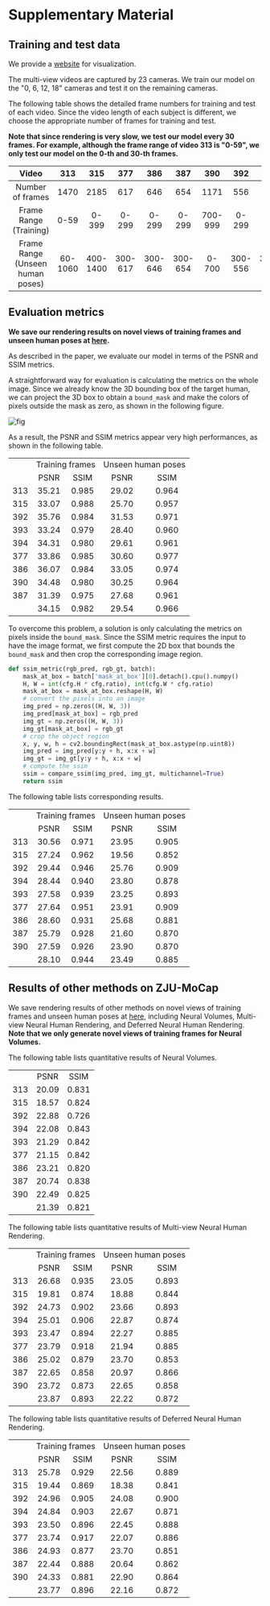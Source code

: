# Supplementary Material

## Training and test data

We provide a [website](https://zju3dv.github.io/zju_mocap/) for visualization. 

The multi-view videos are captured by 23 cameras. We train our model on the "0, 6, 12, 18" cameras and test it on the remaining cameras.

The following table shows the detailed frame numbers for training and test of each video. Since the video length of each subject is different, we choose the appropriate number of frames for training and test. 

**Note that since rendering is very slow, we test our model every 30 frames. For example, although the frame range of video 313 is "0-59", we only test our model on the 0-th and 30-th frames.**

| Video   |  313  |  315  |  377  |  386  |  387  |  390  |  392  |  393  |  394  | 
| :-----: | :---: | :---: | :---: | :---: | :---: | :---: | :---: | :---: | :---: |
| Number of frames  | 1470  | 2185  | 617   |  646  | 654   | 1171  | 556   | 658   | 859   |
| Frame Range (Training) | 0-59    |  0-399  |  0-299  |  0-299  |  0-299  |  700-999  |  0-299  |  0-299  |  0-299  |
| Frame Range (Unseen human poses)  | 60-1060    |  400-1400  |  300-617  |  300-646  |  300-654  |  0-700  |  300-556  |  300-658  |  300-859  |

## Evaluation metrics

**We save our rendering results on novel views of training frames and unseen human poses at [here](https://zjueducn-my.sharepoint.com/:f:/g/personal/pengsida_zju_edu_cn/EnUrfwjXLRhLqLP0u4DobZMBQ7iyXl2iDq7TzuBVlPRPnw?e=6zato1).**

As described in the paper, we evaluate our model in terms of the PSNR and SSIM metrics.

A straightforward way for evaluation is calculating the metrics on the whole image. Since we already know the 3D bounding box of the target human, we can project the 3D box to obtain a `bound_mask` and make the colors of pixels outside the mask as zero, as shown in the following figure.

![fig](https://zju3dv.github.io/neuralbody/images/bound_mask.png)

As a result, the PSNR and SSIM metrics appear very high performances, as shown in the following table.

<table style="text-align: center">
   <tr>
      <td></td>
      <td colspan="2">Training frames</td>
      <td colspan="2">Unseen human poses</td>
   </tr>
   <tr>
      <td></td>
      <td>PSNR</td>
      <td>SSIM</td>
      <td>PSNR</td>
      <td>SSIM</td>
   </tr>
   <tr>
      <td>313</td>
      <td>35.21 </td>
      <td>0.985 </td>
      <td>29.02 </td>
      <td>0.964 </td>
   </tr>
   <tr>
      <td>315</td>
      <td>33.07 </td>
      <td>0.988 </td>
      <td>25.70 </td>
      <td>0.957 </td>
   </tr>
   <tr>
      <td>392</td>
      <td>35.76 </td>
      <td>0.984 </td>
      <td>31.53 </td>
      <td>0.971 </td>
   </tr>
   <tr>
      <td>393</td>
      <td>33.24 </td>
      <td>0.979 </td>
      <td>28.40 </td>
      <td>0.960 </td>
   </tr>
   <tr>
      <td>394</td>
      <td>34.31 </td>
      <td>0.980 </td>
      <td>29.61 </td>
      <td>0.961 </td>
   </tr>
   <tr>
      <td>377</td>
      <td>33.86 </td>
      <td>0.985 </td>
      <td>30.60 </td>
      <td>0.977 </td>
   </tr>
   <tr>
      <td>386</td>
      <td>36.07 </td>
      <td>0.984 </td>
      <td>33.05 </td>
      <td>0.974 </td>
   </tr>
   <tr>
      <td>390</td>
      <td>34.48 </td>
      <td>0.980 </td>
      <td>30.25 </td>
      <td>0.964 </td>
   </tr>
   <tr>
      <td>387</td>
      <td>31.39 </td>
      <td>0.975 </td>
      <td>27.68 </td>
      <td>0.961 </td>
   </tr>
   <tr>
      <td></td>
      <td>34.15 </td>
      <td>0.982 </td>
      <td>29.54 </td>
      <td>0.966 </td>
   </tr>
</table>

To overcome this problem, a solution is only calculating the metrics on pixels inside the `bound_mask`. Since the SSIM metric requires the input to have the image format, we first compute the 2D box that bounds the `bound_mask` and then crop the corresponding image region. 

```python
def ssim_metric(rgb_pred, rgb_gt, batch):
    mask_at_box = batch['mask_at_box'][0].detach().cpu().numpy()
    H, W = int(cfg.H * cfg.ratio), int(cfg.W * cfg.ratio)
    mask_at_box = mask_at_box.reshape(H, W)
    # convert the pixels into an image
    img_pred = np.zeros((H, W, 3))
    img_pred[mask_at_box] = rgb_pred
    img_gt = np.zeros((H, W, 3))
    img_gt[mask_at_box] = rgb_gt
    # crop the object region
    x, y, w, h = cv2.boundingRect(mask_at_box.astype(np.uint8))
    img_pred = img_pred[y:y + h, x:x + w]
    img_gt = img_gt[y:y + h, x:x + w]
    # compute the ssim
    ssim = compare_ssim(img_pred, img_gt, multichannel=True)
    return ssim
```


The following table lists corresponding results.

<table style="text-align: center">
   <tr>
      <td></td>
      <td colspan="2">Training frames</td>
      <td colspan="2">Unseen human poses</td>
   </tr>
   <tr>
      <td></td>
      <td>PSNR</td>
      <td>SSIM</td>
      <td>PSNR</td>
      <td>SSIM</td>
   </tr>
   <tr>
      <td>313</td>
      <td>30.56 </td>
      <td>0.971 </td>
      <td>23.95 </td>
      <td>0.905 </td>
   </tr>
   <tr>
      <td>315</td>
      <td>27.24 </td>
      <td>0.962 </td>
      <td>19.56 </td>
      <td>0.852 </td>
   </tr>
   <tr>
      <td>392</td>
      <td>29.44 </td>
      <td>0.946 </td>
      <td>25.76 </td>
      <td>0.909 </td>
   </tr>
   <tr>
      <td>394</td>
      <td>28.44 </td>
      <td>0.940 </td>
      <td>23.80 </td>
      <td>0.878 </td>
   </tr>
   <tr>
      <td>393</td>
      <td>27.58 </td>
      <td>0.939 </td>
      <td>23.25 </td>
      <td>0.893 </td>
   </tr>
   <tr>
      <td>377</td>
      <td>27.64 </td>
      <td>0.951 </td>
      <td>23.91 </td>
      <td>0.909 </td>
   </tr>
   <tr>
      <td>386</td>
      <td>28.60 </td>
      <td>0.931 </td>
      <td>25.68 </td>
      <td>0.881 </td>
   </tr>
   <tr>
      <td>387</td>
      <td>25.79 </td>
      <td>0.928 </td>
      <td>21.60 </td>
      <td>0.870 </td>
   </tr>
   <tr>
      <td>390</td>
      <td>27.59 </td>
      <td>0.926 </td>
      <td>23.90 </td>
      <td>0.870 </td>
   </tr>
   <tr>
      <td></td>
      <td>28.10 </td>
      <td>0.944 </td>
      <td>23.49 </td>
      <td>0.885 </td>
   </tr>
</table>

## Results of other methods on ZJU-MoCap

We save rendering results of other methods on novel views of training frames and unseen human poses at [here](https://zjueducn-my.sharepoint.com/:f:/g/personal/pengsida_zju_edu_cn/EnUrfwjXLRhLqLP0u4DobZMBQ7iyXl2iDq7TzuBVlPRPnw?e=6zato1), including Neural Volumes, Multi-view Neural Human Rendering, and Deferred Neural Human Rendering. **Note that we only generate novel views of training frames for Neural Volumes.**

The following table lists quantitative results of Neural Volumes.

<table style="text-align: center">
    <tr>
        <td></td>
        <td>PSNR</td>
        <td>SSIM</td>
    </tr>
    <tr>
        <td>313</td>
        <td>20.09 </td>
        <td>0.831 </td>
    </tr>
    <tr>
        <td>315</td>
        <td>18.57 </td>
        <td>0.824 </td>
    </tr>
    <tr>
        <td>392</td>
        <td>22.88 </td>
        <td>0.726 </td>
    </tr>
    <tr>
        <td>394</td>
        <td>22.08 </td>
        <td>0.843 </td>
    </tr>
    <tr>
        <td>393</td>
        <td>21.29 </td>
        <td>0.842 </td>
    </tr>
    <tr>
        <td>377</td>
        <td>21.15 </td>
        <td>0.842 </td>
    </tr>
    <tr>
        <td>386</td>
        <td>23.21 </td>
        <td>0.820 </td>
    </tr>
    <tr>
        <td>387</td>
        <td>20.74 </td>
        <td>0.838 </td>
    </tr>
    <tr>
        <td>390</td>
        <td>22.49 </td>
        <td>0.825 </td>
    </tr>
    <tr>
        <td></td>
        <td>21.39 </td>
        <td>0.821 </td>
    </tr>
</table>

The following table lists quantitative results of Multi-view Neural Human Rendering.

<table style="text-align: center">
    <tr>
        <td></td>
        <td colspan="2">Training frames</td>
        <td colspan="2">Unseen human poses</td>
    </tr>
    <tr>
        <td></td>
        <td>PSNR</td>
        <td>SSIM</td>
        <td>PSNR</td>
        <td>SSIM</td>
    </tr>
    <tr>
        <td>313</td>
        <td>26.68 </td>
        <td>0.935 </td>
        <td>23.05 </td>
        <td>0.893 </td>
    </tr>
    <tr>
        <td>315</td>
        <td>19.81 </td>
        <td>0.874 </td>
        <td>18.88 </td>
        <td>0.844 </td>
    </tr>
    <tr>
        <td>392</td>
        <td>24.73 </td>
        <td>0.902 </td>
        <td>23.66 </td>
        <td>0.893 </td>
    </tr>
    <tr>
        <td>394</td>
        <td>25.01 </td>
        <td>0.906 </td>
        <td>22.87 </td>
        <td>0.874 </td>
    </tr>
    <tr>
        <td>393</td>
        <td>23.47 </td>
        <td>0.894 </td>
        <td>22.27 </td>
        <td>0.885 </td>
    </tr>
    <tr>
        <td>377</td>
        <td>23.79 </td>
        <td>0.918 </td>
        <td>21.94 </td>
        <td>0.885 </td>
    </tr>
    <tr>
        <td>386</td>
        <td>25.02 </td>
        <td>0.879 </td>
        <td>23.70 </td>
        <td>0.853 </td>
    </tr>
    <tr>
        <td>387</td>
        <td>22.65 </td>
        <td>0.858 </td>
        <td>20.97 </td>
        <td>0.866 </td>
    </tr>
    <tr>
        <td>390</td>
        <td>23.72 </td>
        <td>0.873 </td>
        <td>22.65 </td>
        <td>0.858 </td>
    </tr>
    <tr>
        <td></td>
        <td>23.87 </td>
        <td>0.893 </td>
        <td>22.22 </td>
        <td>0.872 </td>
    </tr>
</table>

The following table lists quantitative results of Deferred Neural Human Rendering.

<table style="text-align: center">
    <tr>
        <td></td>
        <td colspan="2">Training frames</td>
        <td colspan="2">Unseen human poses</td>
    </tr>
    <tr>
        <td></td>
        <td>PSNR</td>
        <td>SSIM</td>
        <td>PSNR</td>
        <td>SSIM</td>
    </tr>
    <tr>
        <td>313</td>
        <td>25.78 </td>
        <td>0.929 </td>
        <td>22.56 </td>
        <td>0.889 </td>
    </tr>
    <tr>
        <td>315</td>
        <td>19.44 </td>
        <td>0.869 </td>
        <td>18.38 </td>
        <td>0.841 </td>
    </tr>
    <tr>
        <td>392</td>
        <td>24.96 </td>
        <td>0.905 </td>
        <td>24.08 </td>
        <td>0.900 </td>
    </tr>
    <tr>
        <td>394</td>
        <td>24.84 </td>
        <td>0.903 </td>
        <td>22.67 </td>
        <td>0.871 </td>
    </tr>
    <tr>
        <td>393</td>
        <td>23.50 </td>
        <td>0.896 </td>
        <td>22.45 </td>
        <td>0.888 </td>
    </tr>
    <tr>
        <td>377</td>
        <td>23.74 </td>
        <td>0.917 </td>
        <td>22.07 </td>
        <td>0.886 </td>
    </tr>
    <tr>
        <td>386</td>
        <td>24.93 </td>
        <td>0.877 </td>
        <td>23.70 </td>
        <td>0.851 </td>
    </tr>
    <tr>
        <td>387</td>
        <td>22.44 </td>
        <td>0.888 </td>
        <td>20.64 </td>
        <td>0.862 </td>
    </tr>
    <tr>
        <td>390</td>
        <td>24.33 </td>
        <td>0.881 </td>
        <td>22.90 </td>
        <td>0.864 </td>
    </tr>
    <tr>
        <td></td>
        <td>23.77 </td>
        <td>0.896 </td>
        <td>22.16 </td>
        <td>0.872 </td>
    </tr>
</table>
